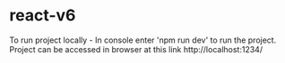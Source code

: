 # react-v6

To run project locally - In console enter 'npm run dev' to run the project. Project can be accessed in browser at this link http://localhost:1234/
